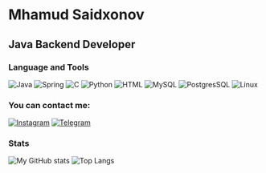 # Mhamud Saidxonov

## Java Backend Developer

### Language and Tools
![Java](https://img.shields.io/badge/-Java-080808?style=for-the-badge&logo=Java)
![Spring](https://img.shields.io/badge/-Spring-080808?style=for-the-badge&logo=Spring)
![C](https://img.shields.io/badge/-C-080808?style=for-the-badge&logo=C)
![Python](https://img.shields.io/badge/-Python-080808?style=for-the-badge&logo=Python)
![HTML](https://img.shields.io/badge/-HTML-080808?style=for-the-badge&logo=HTML5)
![MySQL](https://img.shields.io/badge/-MySQL-080808?style=for-the-badge&logo=MySQL)
![PostgresSQL](https://img.shields.io/badge/-PostgreSQL-080808?style=for-the-badge&logo=PostgreSQL)
![Linux](https://img.shields.io/badge/-Linux-080808?style=for-the-badge&logo=Linux)


### You can contact me:
[![Instagram](https://img.shields.io/badge/-Instagram-080808?style=for-the-badge&logo=Instagram)](https://www.instagram.com/mahmud.s___)
[![Telegram](https://img.shields.io/badge/-Telegram-080808?style=for-the-badge&logo=Telegram)](https://t.me/mahmud_s)

### Stats
![My GitHub stats](https://github-readme-stats.vercel.app/api?username=MahmudSaidxonov&show_icons=true&theme=tokyonight)
![Top Langs](https://github-readme-stats.vercel.app/api/top-langs/?username=MahmudSaidxonov&layout=compact&theme=tokyonight)
